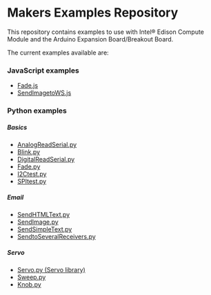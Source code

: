 # Makers Examples Repository

This repository contains examples to use with Intel® Edison Compute Module and the Arduino Expansion Board/Breakout Board.

The current examples available are:

### JavaScript examples

* [Fade.js](./JavaScript-Examples/Fade.js)
* [SendImagetoWS.js](./JavaScript-Examples/SendImagetoWS.js)

### Python examples

##### Basics

* [AnalogReadSerial.py](./Python-Examples/Basics/AnalogReadSerial.py)
* [Blink.py](./Python-Examples/Basics/Blink.py)
* [DigitalReadSerial.py](./Python-Examples/Basics/DigitalReadSerial.py)
* [Fade.py](./Python-Examples/Basics/Fade.py)
* [I2Ctest.py](./Python-Examples/Basics/I2Ctest.py)
* [SPItest.py](./Python-Examples/Basics/SPItest.py)

##### Email

* [SendHTMLText.py](./Python-Examples/Email/SendHTMLText.py)
* [SendImage.py](./Python-Examples/Email/SendImage.py)
* [SendSimpleText.py](./Python-Examples/Email/SendSimpleText.py)
* [SendtoSeveralReceivers.py](./Python-Examples/Email/SendtoSeveralReceivers.py)

##### Servo

* [Servo.py (Servo library)](./Python-Examples/Servo/Servo.py)
* [Sweep.py](./Python-Examples/Servo/Sweep.py)
* [Knob.py](./Python-Examples/Servo/Knob.py)
